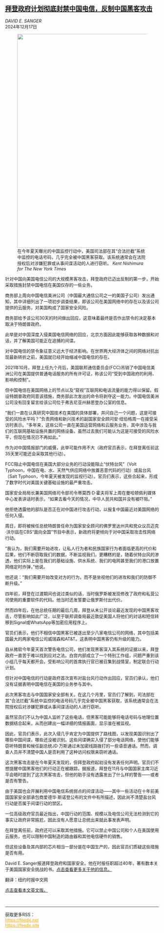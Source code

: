 <!--1734422822000-->
[拜登政府计划彻底封禁中国电信，反制中国黑客攻击](https://cn.nytimes.com/usa/20241217/biden-administration-retaliation-china-hack/)
------

<address>DAVID E. SANGER</address><time pudate="2024-12-17 03:47:45" datetime="2024-12-17 03:47:45">2024年12月17日</time><figure><img src="https://images.weserv.nl/?url=static01.nyt.com/images/2024/12/16/multimedia/16DC-CHINA-HACK-pfzm/16DC-CHINA-HACK-pfzm-master1050.jpg" width="1050" height="700"><figcaption>在今年夏天曝光的中国监控行动中，美国司法部在其“合法拦截”系统中监控的电话号码，几乎完全被中国黑客获取。该系统通常会在法院授权后对涉嫌犯罪或从事间谍活动的人进行窃听。 <cite>Kent Nishimura for The New York Times</cite></figcaption></figure><section><p>针对中国向美国电信公司的大规模黑客攻击，拜登政府已迈出反制的第一步，开始采取措施封禁中国电信在美国仅存的一些业务。</p><p>商务部上周向中国电信美洲公司（中国最大通信公司之一的美国子公司）发出通知，其中详细列出了一项初步调查结果，即该公司在美国网络中的存在以及该公司提供的云服务，对美国构成了国家安全风险。</p><p>商务部给予该公司30天的时间做出回应，这意味着最终是否作出禁令的决定基本取决于特朗普政府。</p><p>此举是对中国深度入侵美国电信网络的回应，北京方面因此能够获取各种数据和对话，并了解美国可能正在追捕的间谍。</p><p>对中国电信的禁令象征意义远大于经济影响。在世界两大经济体之间的网络对抗出现最新转折之前，美国就已经开始缩减中国电信的存在。</p><p>2021年10月，拜登上任九个月后，美国联邦通信委员会(FCC)吊销了中国电信美洲公司在美国提供普通电话服务的所有许可证，称该公司“受到中国政府的利用、影响和控制”。</p><p>但中国电信在美国网络上的节点以及“窥视”互联网和电话流量的能力得以保留。假设特朗普政府同意该措施，商务部此次发出的命令将剥夺这一能力。中国电信美洲公司没有回复留言给该公司位于弗吉尼亚州赫恩登办公室的信息。</p><p>“我们一直在认真研究中国技术在美国的具体部署，并问自己一个问题，这是可接受的风险水平吗？”负责网络和新兴技术的副国家安全顾问安·纽伯格周一在接受采访时表示。“多年来，这些公司一直在美国运营网络和云服务业务，其中涉及与我们的互联网基础设施共置的网络设备。虽然过去我们可能认为这是可接受的风险水平，但现在情况已不再如此。”</p><p>作为对中国情报部门的威慑，此举可能作用不大（政府官员表示，在拜登离任前这35天里可能还会采取其他行动）。</p><p>FCC阻止中国电信在美国大部分业务的行动没能阻止“伏特台风”（Volt Typhoon，中国在电、水、天然气供应网络中放置恶意代码的行动）或盐台风（Salt Typhoon，今年夏天被发现的监视行动）。官员们表示，这些合起来，形成了数字时代对美国关键基础设施的最严重攻击。</p><p>国家安全局局长兼美国网络司令部司令蒂莫西·D·霍夫将军上周在曼哈顿佩利媒体中心发表讲话时表示，“如果去看今天的情况，中华人民共和国并没有被吓阻。”</p><p>​​他拒绝透露他的部队是否正在对中国进行攻击行动，以报复中国最近对美国网络的任何入侵。</p><p>周日，即将被候任总统特朗普任命为国家安全顾问的佛罗里达州共和党众议员迈克·沃尔兹在CBS“面向全国”节目中表示，新政府将更倾向于对中国采取攻击性网络行动。</p><p>“我认为，我们需要开始进攻，让私人行为者和民族国家行为者面临更高的代价和后果，他们不断窃取我们的数据，不断监视我们，更糟糕的是，随着伏特台风的渗透，他们实际上是在我们的基础设施、供水系统、我们的电网甚至我们的港口放置网络定时炸弹，”他说。</p><p>他还说：“我们需要开始改变对方的行为，而不是坐视他们的进攻和我们的防御不断升级。”</p><p>四年前，拜登在过渡期间也说过类似的话，当时俄罗斯被发现修改了政府和私营公司使用的重要软件的代码。他当时还发誓要让俄罗斯付出代价。</p><p>然而四年后，在他总统任期的最后几周，拜登从未公开谈论最近发现的中国黑客攻击，尽管影响如此广泛，以至于联邦调查局最近敦促美国人将他们的对话和短信转移到Signal或WhatsApp等加密应用程序上。</p><p>官员们表示，他们不相信中国黑客已被逐出至少八家电信公司的网络，其中包括美国最大的两家电信公司威瑞森和AT&T。这表明中国黑客仍有升级的能力。</p><p>自从微软今年夏天首次警告电信公司，他们发现黑客深入其系统的证据以来，拜登政府一直苦于难以找到应对之法。白宫内部成立了一个特别工作组，问题严重到该小组几乎每天都开会。受影响公司的首席执行官已被召集到战情室，制定联合行动计划。</p><p>但针对中国电信的行动是政府首次宣布对盐台风行动作出回应，官员们承认，他们没有证据表明中国电信在美国的业务参与其中。</p><p>此次黑客攻击与中国国家安全部有关。在这几个月里，官员们了解到，司法部在其“合法拦截”系统中监控的电话号码几乎完全被中国黑客获取，该系统通常会在法院授权后对涉嫌犯罪或从事间谍活动的人进行窃听。</p><p>虽然官员们不认为中国人监听了这些电话，但黑客可能能够将电话号码与地理位置数据结合起来，从而创建出一幅详细的情报画面，显示谁在被监视。</p><p>因此，官员们表示，此次入侵几乎肯定为中国提供了路线图，以发现美国识别出了哪些中国间谍，哪些还没被识别。这些间谍确实入侵了部分电话网络，使他们能够窃听特朗普和候任副总统JD·万斯通过未加密线路拨打的一些语音通话。然而，调查人员并不清楚中国人是否利用了这种访问权限来窃听通话。</p><p>这次黑客攻击是在今年夏天发现的，但拜登政府起初没有发表任何声明。官员们不想提醒中国黑客他们的行动正在被跟踪。据报道，拜登在11月与中国国家主席习近平会晤时提到了这次黑客攻击，但他的助手没有透露发出了什么样的警告——或者是否有警告。</p><p>由于美国也会开展利用中国电信系统弱点的间谍活动——其中一些活动在十年前美国国家安全部承包商爱德华·斯诺登公布的文件中有所描述，因此尚不清楚盐台风行动是否属于间谍行动的禁区。</p><p>一位高级政府官员最近指出，中国行动的范围、规模以及电信公司无法检测到它的事实让政府非常尴尬，因此没有人愿意让总统出来就此事发表声明。</p><p>在拜登离任前，政府还可以采取其他措施。它可以禁止中国公司和个人在美国使用云服务，也可以限制中国制造的路由器和其他电信硬件的销售。</p><p>但这些设备及其内部的芯片相当一部分是在中国生产的，因此官员们质疑这些措施是否有用。</p></section><footer><p>David E. Sanger报道拜登政府和国家安全。他在时报任职超过40年，著有数本关于美国国家安全挑战的书。<a rel="nofollow" target="_blank" href="https://www.nytimes.com/by/david-e-sanger">点击查看更多关于他的信息。</a></p><p>翻译：纽约时报中文网</p><p><a rel="nofollow" target="_blank" href="https://www.nytimes.com/2024/12/16/us/politics/biden-administration-retaliation-china-hack.html">点击查看本文英文版。</a></p></footer><br><hr><div>获取更多RSS：<br><a href="https://feedx.net" style="color:orange" target="_blank">https://feedx.net</a> <br><a href="https://feedx.site" style="color:orange" target="_blank">https://feedx.site</a><br></div>
